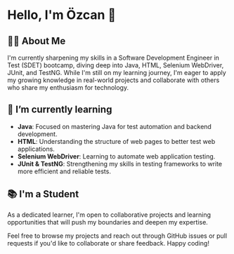 # Hello, I'm Özcan 👋

## 👨‍💻 About Me
I'm currently sharpening my skills in a Software Development Engineer in Test (SDET) bootcamp, diving deep into Java, HTML, Selenium WebDriver, JUnit, and TestNG. While I'm still on my learning journey, I'm eager to apply my growing knowledge in real-world projects and collaborate with others who share my enthusiasm for technology.

## 🌱 I’m currently learning
- **Java**: Focused on mastering Java for test automation and backend development.
- **HTML**: Understanding the structure of web pages to better test web applications.
- **Selenium WebDriver**: Learning to automate web application testing.
- **JUnit & TestNG**: Strengthening my skills in testing frameworks to write more efficient and reliable tests.


## 📚 I'm a Student
As a dedicated learner, I'm open to collaborative projects and learning opportunities that will push my boundaries and deepen my expertise.


Feel free to browse my projects and reach out through GitHub issues or pull requests if you'd like to collaborate or share feedback. Happy coding!
